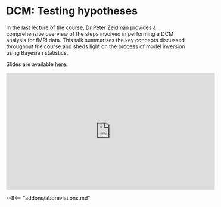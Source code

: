 # DCM: Testing hypotheses

In the last lecture of the course, [Dr Peter Zeidman](https://peterzeidman.co.uk) provides a comprehensive overview of the steps involved in performing a DCM analysis for fMRI data. This talk summarises the key concepts discussed throughout the course and sheds light on the process of model inversion using Bayesian statistics.

Slides are available [here](https://www.fil.ion.ucl.ac.uk/spm/course/slides23-oct/11_DCM_Testing_Hypotheses.pptx).

<iframe width="560" height="315" src="https://www.youtube.com/embed/Yba3-2KPfSo?si=NmlOCtyCs4uCPoir" title="YouTube video player" frameborder="0" allow="accelerometer; autoplay; clipboard-write; encrypted-media; gyroscope; picture-in-picture; web-share" allowfullscreen></iframe>

--8<-- "addons/abbreviations.md"